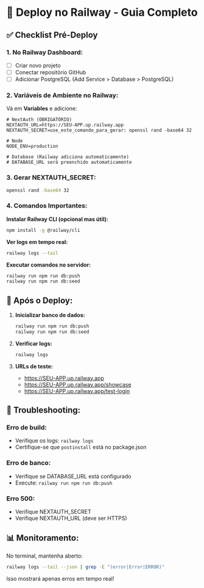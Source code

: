 # 🚂 Deploy no Railway - Guia Completo

## ✅ Checklist Pré-Deploy

### 1. No Railway Dashboard:
- [ ] Criar novo projeto
- [ ] Conectar repositório GitHub
- [ ] Adicionar PostgreSQL (Add Service > Database > PostgreSQL)

### 2. Variáveis de Ambiente no Railway:

Vá em **Variables** e adicione:

```env
# NextAuth (OBRIGATÓRIO)
NEXTAUTH_URL=https://SEU-APP.up.railway.app
NEXTAUTH_SECRET=use_este_comando_para_gerar: openssl rand -base64 32

# Node
NODE_ENV=production

# Database (Railway adiciona automaticamente)
# DATABASE_URL será preenchido automaticamente
```

### 3. Gerar NEXTAUTH_SECRET:
```bash
openssl rand -base64 32
```

### 4. Comandos Importantes:

**Instalar Railway CLI (opcional mas útil):**
```bash
npm install -g @railway/cli
```

**Ver logs em tempo real:**
```bash
railway logs --tail
```

**Executar comandos no servidor:**
```bash
railway run npm run db:push
railway run npm run db:seed
```

## 🚨 Após o Deploy:

1. **Inicializar banco de dados:**
   ```bash
   railway run npm run db:push
   railway run npm run db:seed
   ```

2. **Verificar logs:**
   ```bash
   railway logs
   ```

3. **URLs de teste:**
   - https://SEU-APP.up.railway.app
   - https://SEU-APP.up.railway.app/showcase
   - https://SEU-APP.up.railway.app/test-login

## 🐛 Troubleshooting:

### Erro de build:
- Verifique os logs: `railway logs`
- Certifique-se que `postinstall` está no package.json

### Erro de banco:
- Verifique se DATABASE_URL está configurado
- Execute: `railway run npm run db:push`

### Erro 500:
- Verifique NEXTAUTH_SECRET
- Verifique NEXTAUTH_URL (deve ser HTTPS)

## 📊 Monitoramento:

No terminal, mantenha aberto:
```bash
railway logs --tail --json | grep -E "(error|Error|ERROR)"
```

Isso mostrará apenas erros em tempo real!